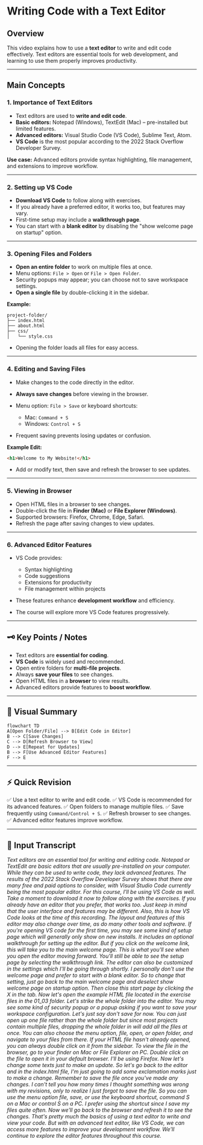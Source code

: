 # Writing Code with a Text Editor

## Overview

This video explains how to use a **text editor** to write and edit code effectively. Text editors are essential tools for web development, and learning to use them properly improves productivity.

---

## Main Concepts

### 1. Importance of Text Editors

* Text editors are used to **write and edit code**.
* **Basic editors:** Notepad (Windows), TextEdit (Mac) – pre-installed but limited features.
* **Advanced editors:** Visual Studio Code (VS Code), Sublime Text, Atom.
* **VS Code** is the most popular according to the 2022 Stack Overflow Developer Survey.

**Use case:** Advanced editors provide syntax highlighting, file management, and extensions to improve workflow.

---

### 2. Setting up VS Code

* **Download VS Code** to follow along with exercises.
* If you already have a preferred editor, it works too, but features may vary.
* First-time setup may include a **walkthrough page**.
* You can start with a **blank editor** by disabling the "show welcome page on startup" option.

---

### 3. Opening Files and Folders

* **Open an entire folder** to work on multiple files at once.
* Menu options: `File > Open` or `File > Open Folder`.
* Security popups may appear; you can choose not to save workspace settings.
* **Open a single file** by double-clicking it in the sidebar.

**Example:**

```text
project-folder/
├── index.html
├── about.html
├── css/
│   └── style.css
```

* Opening the folder loads all files for easy access.

---

### 4. Editing and Saving Files

* Make changes to the code directly in the editor.
* **Always save changes** before viewing in the browser.
* Menu option: `File > Save` or keyboard shortcuts:

  * Mac: `Command + S`
  * Windows: `Control + S`
* Frequent saving prevents losing updates or confusion.

**Example Edit:**

```html
<h1>Welcome to My Website!</h1>
```

* Add or modify text, then save and refresh the browser to see updates.

---

### 5. Viewing in Browser

* Open HTML files in a browser to see changes.
* Double-click the file in **Finder (Mac)** or **File Explorer (Windows)**.
* Supported browsers: Firefox, Chrome, Edge, Safari.
* Refresh the page after saving changes to view updates.

---

### 6. Advanced Editor Features

* VS Code provides:

  * Syntax highlighting
  * Code suggestions
  * Extensions for productivity
  * File management within projects
* These features enhance **development workflow** and efficiency.
* The course will explore more VS Code features progressively.

---

## 🗝️ Key Points / Notes

* Text editors are **essential for coding**.
* **VS Code** is widely used and recommended.
* Open entire folders for **multi-file projects**.
* Always **save your files** to see changes.
* Open HTML files in a **browser** to view results.
* Advanced editors provide features to **boost workflow**.

---

## 🧩 Visual Summary

```mermaid
flowchart TD
A[Open Folder/File] --> B[Edit Code in Editor]
B --> C[Save Changes]
C --> D[Refresh Browser to View]
D --> E[Repeat for Updates]
B --> F[Use Advanced Editor Features]
F --> E
```

---

## ⚡ Quick Revision

✅ Use a text editor to write and edit code.
✅ VS Code is recommended for its advanced features.
✅ Open folders to manage multiple files.
✅ Save frequently using `Command/Control + S`.
✅ Refresh browser to see changes.
✅ Advanced editor features improve workflow.

---

## 🧩 Input Transcript

*Text editors are an essential tool for writing and editing code. Notepad or TextEdit are basic editors that are usually pre-installed on your computer. While they can be used to write code, they lack advanced features. The results of the 2022 Stack Overflow Developer Survey shows that there are many free and paid options to consider, with Visual Studio Code currently being the most popular editor. For this course, I'll be using VS Code as well. Take a moment to download it now to follow along with the exercises. If you already have an editor that you prefer, that works too. Just keep in mind that the user interface and features may be different. Also, this is how VS Code looks at the time of this recording. The layout and features of this editor may also change over time, as do many other tools and software. If you're opening VS code for the first time, you may see some kind of setup page which will generally only show on new installs. It includes an optional walkthrough for setting up the editor. But if you click on the welcome link, this will take you to the main welcome page. This is what you'll see when you open the editor moving forward. You'll still be able to see the setup page by selecting the walkthrough link. The editor can also be customized in the settings which I'll be going through shortly. I personally don't use the welcome page and prefer to start with a blank editor. So to change that setting, just go back to the main welcome page and deselect show welcome page on startup option. Then close this start page by clicking the X in the tab. Now let's open the example HTML file located in the exercise files in the 01_03 folder. Let's strike the whole folder into the editor. You may see some kind of security popup or a popup asking if you want to save your workspace configuration. Let's just say don't save for now. You can just open up one file rather than the whole folder but since most projects contain multiple files, dropping the whole folder in will add all the files at once. You can also choose the menu option, file, open, or open folder, and navigate to your files from there. If your HTML file hasn't already opened, you can always double click on it from the sidebar. To view the file in the browser, go to your finder on Mac or File Explorer on PC. Double click on the file to open it in your default browser. I'll be using Firefox. Now let's change some texts just to make an update. So let's go back to the editor and in the index.html file, I'm just going to add some exclamation marks just to make a change. Remember to save the file once you've made any changes. I can't tell you how many times I thought something was wrong with my revisions, only to realize I just forgot to save the file. So you can use the menu option file, save, or use the keyboard shortcut, command S on a Mac or control S on a PC. I prefer using the shortcut since I save my files quite often. Now we'll go back to the browser and refresh it to see the changes. That's pretty much the basics of using a text editor to write and view your code. But with an advanced text editor, like VS Code, we can access more features to improve your development workflow. We'll continue to explore the editor features throughout this course.*
